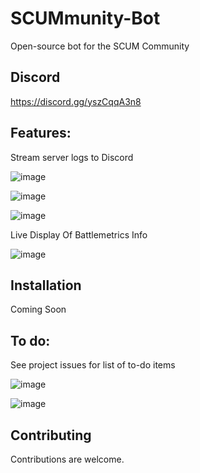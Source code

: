 # SCUMmunity-Bot
Open-source bot for the SCUM Community

## Discord
https://discord.gg/yszCqqA3n8

## Features: 
Stream server logs to Discord

![image](https://user-images.githubusercontent.com/53084642/132686470-9b4d04a1-495e-463b-a4e8-283a8a630cea.png)

![image](https://user-images.githubusercontent.com/53084642/132687074-eacec418-bd61-4870-ae7f-eb237c272789.png)

![image](https://user-images.githubusercontent.com/53084642/132686913-d7ce71e5-f1ab-4b56-acba-c5703a095235.png)

Live Display Of Battlemetrics Info

![image](https://user-images.githubusercontent.com/53084642/132686678-48a178dd-2d2f-4919-a561-47b285f8924e.png)





## Installation
Coming Soon

## To do: 

See project issues for list of to-do items



![image](https://user-images.githubusercontent.com/53084642/132558213-13cbcfbd-892f-484f-b9aa-a98935261312.png)

![image](https://user-images.githubusercontent.com/53084642/132686134-33d7ca44-dd98-4621-96e5-0462a60d5d34.png)


## Contributing
Contributions are welcome.
